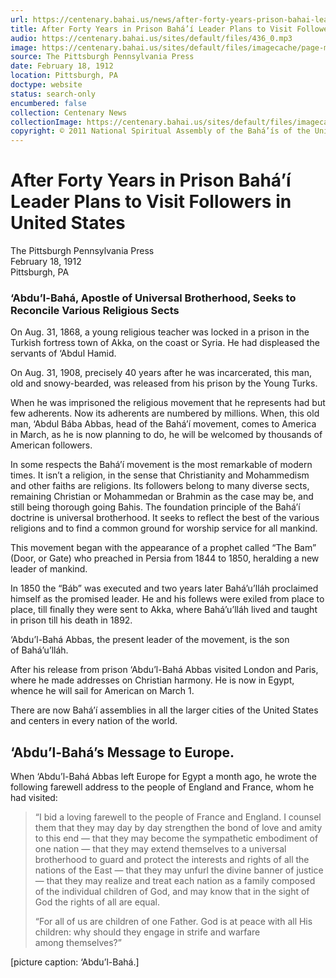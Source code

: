 ```yaml
---
url: https://centenary.bahai.us/news/after-forty-years-prison-bahai-leader-plans-visit-followers-united-states
title: After Forty Years in Prison Bahá’í Leader Plans to Visit Followers in United States
audio: https://centenary.bahai.us/sites/default/files/436_0.mp3
image: https://centenary.bahai.us/sites/default/files/imagecache/page-main-image/images/press_clippings/02-18-1912_The_Pittsburgh_Press_After_Forty_Years_in_Prison.png
source: The Pittsburgh Pennsylvania Press
date: February 18, 1912
location: Pittsburgh, PA
doctype: website
status: search-only
encumbered: false
collection: Centenary News
collectionImage: https://centenary.bahai.us/sites/default/files/imagecache/theme-image/main_image/abdulbaha-overview-small_0.jpg
copyright: © 2011 National Spiritual Assembly of the Bahá’ís of the United States
---
```



# After Forty Years in Prison Bahá’í Leader Plans to Visit Followers in United States

The Pittsburgh Pennsylvania Press  
February 18, 1912  
Pittsburgh, PA  



### ‘Abdu’l-Bahá, Apostle of Universal Brotherhood, Seeks to Reconcile Various Religious Sects

On Aug. 31, 1868, a young religious teacher was locked in a prison in the Turkish fortress town of Akka, on the coast or Syria. He had displeased the servants of ‘Abdul Hamid.

On Aug. 31, 1908, precisely 40 years after he was incarcerated, this man, old and snowy-bearded, was released from his prison by the Young Turks.

When he was imprisoned the religious movement that he represents had but few adherents. Now its adherents are numbered by millions. When, this old man, ‘Abdul Bába Abbas, head of the Bahá’í movement, comes to America in March, as he is now planning to do, he will be welcomed by thousands of American followers.

In some respects the Bahá’í movement is the most remarkable of modern times. It isn’t a religion, in the sense that Christianity and Mohammedism and other faiths are religions. Its followers belong to many diverse sects, remaining Christian or Mohammedan or Brahmin as the case may be, and still being thorough going Bahis. The foundation principle of the Bahá’í doctrine is universal brotherhood. It seeks to reflect the best of the various religions and to find a common ground for worship service for all mankind.

This movement began with the appearance of a prophet called “The Bam” (Door, or Gate) who preached in Persia from 1844 to 1850, heralding a new leader of mankind.

In 1850 the “Báb” was executed and two years later Bahá’u’lláh proclaimed himself as the promised leader. He and his follews were exiled from place to place, till finally they were sent to Akka, where Bahá’u’lláh lived and taught in prison till his death in 1892.

‘Abdu’l-Bahá Abbas, the present leader of the movement, is the son of Bahá’u’lláh.

After his release from prison ‘Abdu’l-Bahá Abbas visited London and Paris, where he made addresses on Christian harmony. He is now in Egypt, whence he will sail for American on March 1.

There are now Bahá’í assemblies in all the larger cities of the United States and centers in every nation of the world.

‘Abdu’l-Bahá’s Message to Europe.
---------------------------------

When ‘Abdu’l-Bahá Abbas left Europe for Egypt a month ago, he wrote the following farewell address to the people of England and France, whom he had visited:

> “I bid a loving farewell to the people of France and England. I counsel them that they may day by day strengthen the bond of love and amity to this end — that they may become the sympathetic embodiment of one nation — that they may extend themselves to a universal brotherhood to guard and protect the interests and rights of all the nations of the East — that they may unfurl the divine banner of justice — that they may realize and treat each nation as a family composed of the individual children of God, and may know that in the sight of God the rights of all are equal.
> 
> “For all of us are children of one Father. God is at peace with all His children: why should they engage in strife and warfare among themselves?”

\[picture caption: ‘Abdu’l-Bahá.\]
